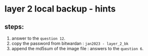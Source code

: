 # layer 2  local backup - hints 

## steps: 
1. answer to the `question 12`.
2. copy the password from bitwardan : `jan2023 - layer_2_bk`
3. append the md5sum of the image file : answers to the  `question 6`.
